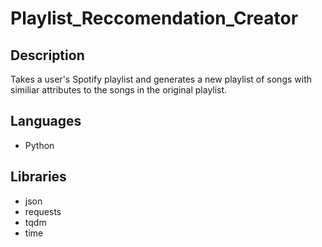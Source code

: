 # Playlist_Reccomendation_Creator
## Description
Takes a user's Spotify playlist and generates a new playlist of songs with similiar attributes to the songs in the original playlist.

## Languages
* Python

## Libraries
* json
* requests
* tqdm
* time
